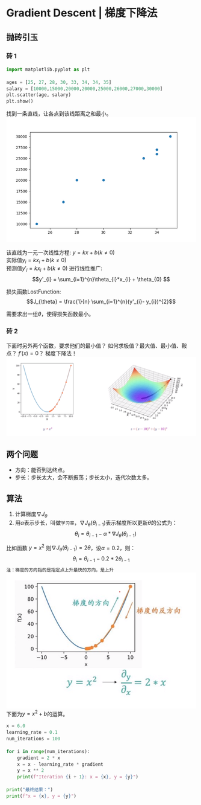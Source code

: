 # Gradient Descent | 梯度下降法
## 抛砖引玉
### 砖 1
```python
import matplotlib.pyplot as plt

ages = [25, 27, 28, 30, 33, 34, 34, 35]
salary = [10000,15000,20000,20000,25000,26000,27000,30000]
plt.scatter(age, salary)
plt.show()
```
找到一条直线，让各点到该线距离之和最小。
![](images/gd1.png)

该直线为一元一次线性方程: $y = kx + b(k \neq 0)$  
实际值$y_{i} = kx_{i} + b(k \neq 0)$  
预测值$y'_{i} = kx_{i} + b(k \neq 0)$
进行线性推广:$$y'_{i} = \sum_{i=1}^{n}\theta_{i}*x_{i} + \theta_{0} $$  

损失函数LostFunction:$$J_{\theta} = \frac{1}{n} \sum_{i=1}^{n}(y'_{i}- y_{i})^{2}$$

需要求出一组$\theta$，使得损失函数最小。

### 砖 2
下面时另外两个函数，要求他们的最小值？
如何求极值？最大值、最小值、鞍点？
$f'(x) = 0$？
梯度下降法！
![](images/gd2.png)

## 两个问题
- 方向：能否到达终点。
- 步长：步长太大，会不断振荡；步长太小，迭代次数太多。

## 算法
1. 计算梯度$\nabla J_{\theta}$
2. 用$\alpha$表示步长，叫做`学习率`，$\nabla J_{\theta}(\theta_{i-1})$表示梯度所以更新$\theta$的公式为：
$$\theta_{i} = \theta_{i-1} - \alpha * \nabla J_{\theta}(\theta_{i-1})$$

比如函数 $y=x^{2}$ 则$\nabla J_{\theta}(\theta_{i-1}) = 2\theta$，设$\alpha = 0.2$，则：
$$\theta_{i} = \theta_{i-1} - 0.2 * 2\theta_{i-1}$$
`注：梯度的方向指的是指定点上升最快的方向，是上升`
![](images/gd3.png)
下面为$y = x^{2} + b$的运算。
```python
x = 6.0
learning_rate = 0.1
num_iterations = 100

for i in range(num_iterations):
    gradient = 2 * x
    x = x - learning_rate * gradient
    y = x ** 2
    print(f"Iteration {i + 1}: x = {x}, y = {y}")

print("最终结果：")
print(f"x = {x}, y = {y}")
```